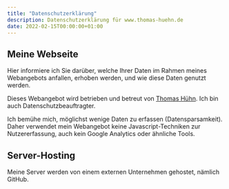 ```yaml
---
title: "Datenschutzerklärung"
description: Datenschutzerklärung für www.thomas-huehn.de
date: 2022-02-15T00:00:00+01:00
---
```

## Meine Webseite

Hier informiere ich Sie darüber, welche Ihrer Daten im Rahmen meines Webangebots anfallen, erhoben werden, und wie diese Daten genutzt werden.

Dieses Webangebot wird betrieben und betreut von [Thomas Hühn](mailto:mail@thomas-huehn.de). Ich bin auch Datenschutzbeauftragter.

Ich bemühe mich, möglichst wenige Daten zu erfassen (Datensparsamkeit).
Daher verwendet mein Webangebot keine Javascript-Techniken zur Nutzererfassung, auch kein Google Analytics oder ähnliche Tools.

## Server-Hosting

Meine Server werden von einem externen Unternehmen gehostet, nämlich GitHub.
